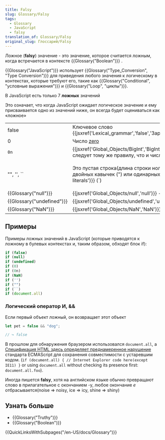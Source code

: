 ```yaml
---
title: Falsy
slug: Glossary/Falsy
tags:
  - Glossary
  - JavaScript
  - falsy
translation_of: Glossary/Falsy
original_slug: Глоссарий/Falsy
---
```

<p id="Summary">Ложное (<strong>falsy</strong>) значение - это значение, которое считается ложным, когда встречается в контексте {{Glossary("Boolean")}} .</p>

{{Glossary("JavaScript")}} использует {{Glossary("Type_Conversion", "Type Conversion")}} для приведения любого значения к логическому в контекстах, которые требуют его, такие как {{Glossary("Conditional", "условные выражения")}} и {{Glossary("Loop", "циклы")}}.

<div class="note"><p>В JavaScript есть только 7 <strong>ложных</strong> значений</p><p>Это означает, что когда JavaScript ожидает логическое значение и ему присваивается одно из значений ниже, он всегда будет оцениваться как «ложное»</p></div>

<table class="standard-table">
  <tbody>
    <tr>
      <td>false</td>
      <td>
        Ключевое слово
        {{jsxref('Lexical_grammar','false','Зарезервированные_ключевые_слова_в_более_старых_версиях')}}
      </td>
    </tr>
    <tr>
      <td>0</td>
      <td>
        Число
        <a href="/ru/docs/Web/JavaScript/Data_structures#Типы_данных">zero</a>
      </td>
    </tr>
    <tr>
      <td><code>0n</code></td>
      <td>
        {{jsxref('Global_Objects/BigInt','BigInt')}}, при
        использовании в качестве логического значения, следует тому же правилу,
        что и число. 0n - это ложь.
      </td>
    </tr>
    <tr>
      <td>"", '', ``</td>
      <td>
        <p>
          Это пустая строка(длина строки ноль). Строки в JavaScript могут быть
          определены с помощью двойных кавычек (") или одинарных кавычек ('), а
          также
          {{jsxref ('template_strings', 'Template literals')}} (`)
        </p>
      </td>
    </tr>
    <tr>
      <td>{{Glossary("null")}}</td>
      <td>
        {{jsxref('Global_Objects/null','null')}} - отсутствие
        какого-либо значения
      </td>
    </tr>
    <tr>
      <td>{{Glossary("undefined")}}</td>
      <td>
        {{jsxref('Global_Objects/undefined','undefined')}} -
        примитивное значение
      </td>
    </tr>
    <tr>
      <td>{{Glossary("NaN")}}</td>
      <td>{{jsxref('Global_Objects/NaN','NaN')}} - не число</td>
    </tr>
  </tbody>
</table>

## Примеры

Примеры ложных значений в JavaScript (которые приводятся к ложному в булевых контекстах и, таким образом, обходят блок if):

```js
if (false)
if (null)
if (undefined)
if (0)
if (0n)
if (NaN)
if ('')
if ("")
if (``)
if (document.all)
```

### Логический оператор И, &&

Если первый объект ложный, он возвращает этот объект

```js
let pet = false && "dog";

// ↪ false
```

<div class="note"><p>В прошлом для обнаружения браузером использовался <code>document.all</code>, а <a href="http://www.whatwg.org/specs/web-apps/current-work/multipage/obsolete.html#dom-document-all">Спецификация HTML здесь определяет преднамеренное нарушение</a> стандарта ECMAScript для сохранения совместимости с устаревшим кодом. (<code>if (document.all) { // Internet Explorer code here(except IE11) }</code> or using <code>document.all</code> without checking its presence first: <code>document.all.foo</code>).</p></div>

Иногда пишется **falsy**, хотя на английском языке обычно превращают слово в прилагательное с окончанием -y, любое окончание _e_ отбрасывается(noise => noisy, ice => icy, shine => shiny)

## Узнать больше

- {{Glossary("Truthy")}}
- {{Glossary("Boolean")}}

{{QuickLinksWithSubpages("/en-US/docs/Glossary")}}
